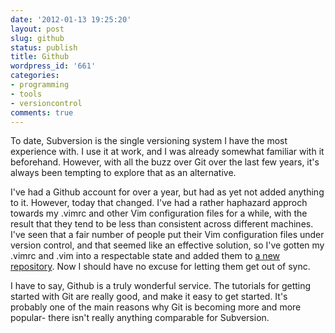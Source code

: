 ```yaml
---
date: '2012-01-13 19:25:20'
layout: post
slug: github
status: publish
title: Github
wordpress_id: '661'
categories:
- programming
- tools
- versioncontrol
comments: true
---
```


To date, Subversion is the single versioning system I have the most experience with. I use it at work, and I was already somewhat familiar with it beforehand. However, with all the buzz over Git over the last few years, it's always been tempting to explore that as an alternative.

I've had a Github account for over a year, but had as yet not added anything to it. However, today that changed. I've had a rather haphazard approch towards my .vimrc and other Vim configuration files for a while, with the result that they tend to be less than consistent across different machines. I've seen that a fair number of people put their Vim configuration files under version control, and that seemed like an effective solution, so I've gotten my .vimrc and .vim into a respectable state and added them to [a new repository](https://github.com/matthewbdaly/My-vim-configuration). Now I should have no excuse for letting them get out of sync.

I have to say, Github is a truly wonderful service. The tutorials for getting started with Git are really good, and make it easy to get started. It's probably one of the main reasons why Git is becoming more and more popular- there isn't really anything comparable for Subversion.

